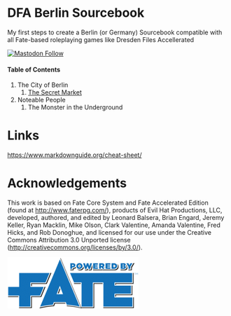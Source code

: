 # DFA Berlin Sourcebook
My first steps to create a Berlin (or Germany) Sourcebook compatible with all Fate-based roleplaying games like Dresden Files Accellerated

[![Mastodon Follow](https://img.shields.io/mastodon/follow/110027356799454331?domain=https%3A%2F%2Fsocial.karsten-voigt.de&style=social)](https://social.karsten-voigt.de/@blechpirat)

#### Table of Contents
1. The City of Berlin
    1. [The Secret Market](feymarket.txt)
2. Noteable People
    1. The Monster in the Underground

# Links
https://www.markdownguide.org/cheat-sheet/

# Acknowledgements
This work is based on Fate Core System and Fate Accelerated Edition (found at http://www.faterpg.com/), products of Evil Hat Productions, LLC, developed, authored, and edited by Leonard Balsera, Brian Engard, Jeremy Keller, Ryan Macklin, Mike Olson, Clark Valentine, Amanda Valentine, Fred Hicks, and Rob Donoghue, and licensed for our use under the Creative Commons Attribution 3.0 Unported license (http://creativecommons.org/licenses/by/3.0/).


[![Powered by Fate](https://github.com/Blechpirat/DFA_Berlin_Sourcebook/blob/main/pictures/Powered-by-Fate-Final-Light-BG-300x117.png)](https://www.faterpg.com)

